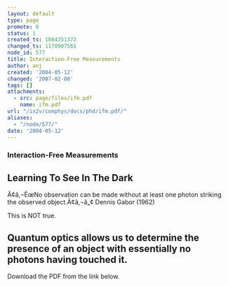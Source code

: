 ```yaml
---
layout: default
type: page
promote: 0
status: 1
created_ts: 1084351372
changed_ts: 1170907565
node_id: 577
title: Interaction-Free Measurements
author: anj
created: '2004-05-12'
changed: '2007-02-08'
tags: []
attachments:
  - src: page/files/ifm.pdf
    name: ifm.pdf
url: "/ix2v/comphys/docs/phd/ifm.pdf/"
aliases:
  - "/node/577/"
date: '2004-05-12'
---
```

### Interaction-Free Measurements
## Learning To See In The Dark
Ã¢â‚¬ËœNo observation can be made without at least
one photon striking the observed object.Ã¢â‚¬â„¢
Dennis Gabor (1962)

This is NOT true.

Quantum optics allows us to determine the
presence of an object with essentially
no photons having touched it.
----
Download the PDF from the link below.
